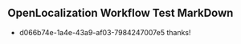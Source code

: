 ## OpenLocalization Workflow Test MarkDown
* d066b74e-1a4e-43a9-af03-7984247007e5 
thanks!<!--HONumber=Mar16_HO3-->
